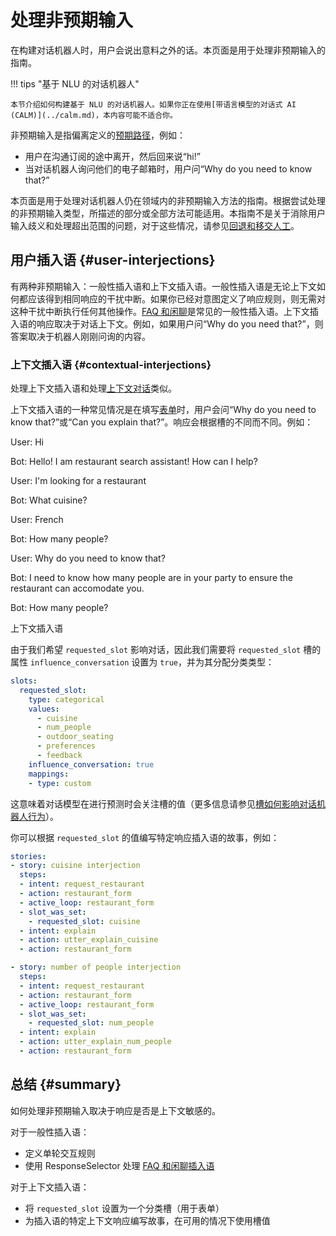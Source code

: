 # 处理非预期输入

在构建对话机器人时，用户会说出意料之外的话。本页面是用于处理非预期输入的指南。

!!! tips "基于 NLU 的对话机器人"

    本节介绍如何构建基于 NLU 的对话机器人。如果你正在使用[带语言模型的对话式 AI (CALM)](../calm.md)，本内容可能不适合你。

非预期输入是指偏离定义的[预期路径](glossary.md#happy-path--conversation-repair)，例如：

- 用户在沟通订阅的途中离开，然后回来说“hi!”
- 当对话机器人询问他们的电子邮箱时，用户问“Why do you need to know that?”

本页面是用于处理对话机器人仍在领域内的非预期输入方法的指南。根据尝试处理的非预期输入类型，所描述的部分或全部方法可能适用。本指南不是关于消除用户输入歧义和处理超出范围的问题，对于这些情况，请参见[回退和移交人工](fallback-handoff.md)。

## 用户插入语 {#user-interjections}

有两种非预期输入：一般性插入语和上下文插入语。一般性插入语是无论上下文如何都应该得到相同响应的干扰中断。如果你已经对意图定义了响应规则，则无需对这种干扰中断执行任何其他操作。[FAQ 和闲聊](chitchat-faqs.md)是常见的一般性插入语。上下文插入语的响应取决于对话上下文。例如，如果用户问“Why do you need that?”，则答案取决于机器人刚刚问询的内容。

### 上下文插入语 {#contextual-interjections}

处理上下文插入语和处理[上下文对话](contextual-conversations.md)类似。

上下文插入语的一种常见情况是在填写[表单](forms.md)时，用户会问“Why do you need to know that?”或“Can you explain that?”。响应会根据槽的不同而不同。例如：

<div class="md-chat"><div class="chat-container"><div class="chat-input chat-item stack-xs"><p class="chat-bubble"><span class="sr-only">User: </span><span class="content">Hi</span></p></div><div class="chat-output chat-item stack-xs"><p class="chat-bubble"><span class="sr-only">Bot: </span><span class="content">Hello! I am restaurant search assistant! How can I help?</span></p></div><div class="chat-input chat-item stack-xs"><p class="chat-bubble"><span class="sr-only">User: </span><span class="content">I'm looking for a restaurant</span></p></div><div class="chat-output chat-item stack-xs"><p class="chat-bubble"><span class="sr-only">Bot: </span><span class="content">What cuisine?</span></p></div><div class="chat-input chat-item stack-xs"><p class="chat-bubble"><span class="sr-only">User: </span><span class="content">French</span></p></div><div class="chat-output chat-item stack-xs"><p class="chat-bubble"><span class="sr-only">Bot: </span><span class="content">How many people?</span></p></div><div class="chat-input chat-item stack-xs"><p class="chat-bubble"><span class="sr-only">User: </span><span class="content">Why do you need to know that?</span></p></div><div class="chat-output chat-item stack-xs"><p class="chat-bubble"><span class="sr-only">Bot: </span><span class="content">I need to know how many people are in your party to ensure the restaurant can accomodate you.</span></p></div><div class="chat-output chat-item stack-xs"><p class="chat-bubble"><span class="sr-only">Bot: </span><span class="content">How many people?</span></p></div></div><figcaption>上下文插入语</figcaption></div>

由于我们希望 `requested_slot` 影响对话，因此我们需要将 `requested_slot` 槽的属性 `influence_conversation` 设置为 `true`，并为其分配分类类型：

```yaml title='domain.yml'
slots:
  requested_slot:
    type: categorical
    values:
      - cuisine
      - num_people
      - outdoor_seating
      - preferences
      - feedback
    influence_conversation: true
    mappings:
    - type: custom
```

这意味着对话模型在进行预测时会关注槽的值（更多信息请参见[槽如何影响对话机器人行为](domain.md#slots-and-conversation-behavior)）。

你可以根据 `requested_slot` 的值编写特定响应插入语的故事，例如：

```yaml title='stories.yml'
stories:
- story: cuisine interjection
  steps:
  - intent: request_restaurant
  - action: restaurant_form
  - active_loop: restaurant_form
  - slot_was_set:
    - requested_slot: cuisine
  - intent: explain
  - action: utter_explain_cuisine
  - action: restaurant_form

- story: number of people interjection
  steps:
  - intent: request_restaurant
  - action: restaurant_form
  - active_loop: restaurant_form
  - slot_was_set:
    - requested_slot: num_people
  - intent: explain
  - action: utter_explain_num_people
  - action: restaurant_form
```

## 总结 {#summary}

如何处理非预期输入取决于响应是否是上下文敏感的。

对于一般性插入语：

- 定义单轮交互规则
- 使用 ResponseSelector 处理 [FAQ 和闲聊插入语](chitchat-faqs.md)

对于上下文插入语：

- 将 `requested_slot` 设置为一个分类槽（用于表单）
- 为插入语的特定上下文响应编写故事，在可用的情况下使用槽值
